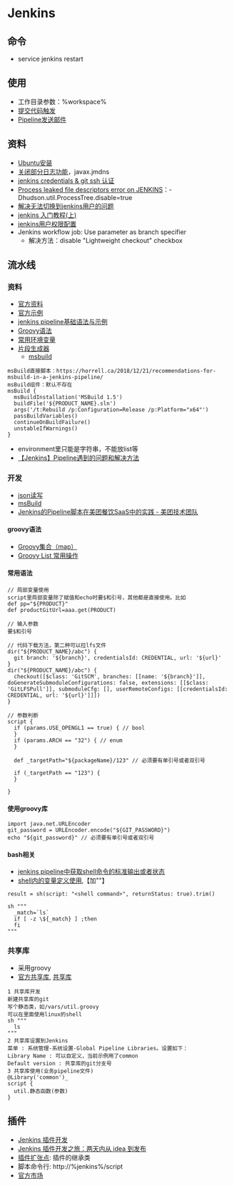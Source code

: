# Jenkins
## 命令
* service jenkins restart

## 使用
* 工作目录参数：%workspace%
* [提交代码触发](https://medium.com/@xfstart07/devops-gitlab-%E6%8F%90%E4%BA%A4%E4%BB%A3%E7%A0%81%E8%A7%A6%E5%8F%91-jenkins-%E9%83%A8%E7%BD%B2-43601d7baf34)
* [Pipeline发送邮件](https://blog.csdn.net/u011541946/article/details/84034272)

## 资料
* [Ubuntu安装](http://blog.csdn.net/fenglailea/article/details/25919367)
* [关闭部分日志功能](http://blog.csdn.net/qq_33588470/article/details/54647496)，javax.jmdns
* [jenkins credentials & git ssh 认证](http://blog.csdn.net/gw569453350game/article/details/51911179)
* [Process leaked file descriptors error on JENKINS](http://stackoverflow.com/questions/17024441/process-leaked-file-descriptors-error-on-jenkins)：-Dhudson.util.ProcessTree.disable=true
* [解决无法切换到jenkins用户的问题](http://blog.csdn.net/csfreebird/article/details/27968019)
* [jenkins 入门教程(上)](http://www.cnblogs.com/yjmyzz/p/jenkins-tutorial-part-1.html)
* [jenkins用户权限配置](https://www.jianshu.com/p/fca6c3ecde5d)
* Jenkins workflow job: Use parameter as branch specifier
  * 解决方法：disable "Lightweight checkout" checkbox

## 流水线
### 资料
* [官方资料](https://www.jenkins.io/zh/doc/book/pipeline/)
* [官方示例](https://www.jenkins.io/doc/pipeline/examples/)
* [jenkins pipeline基础语法与示例](https://www.jianshu.com/p/f1167e8850cd)
* [Groovy语法](https://www.w3cschool.cn/groovy/)
* [常用环境变量](https://blog.csdn.net/qq_41030861/article/details/105171222)
* [片段生成器](http://%domain%/job/%jobName%/pipeline-syntax/)
  * [msbuild](https://jenkinsci.github.io/job-dsl-plugin/#method/javaposse.jobdsl.dsl.helpers.step.StepContext.msBuild)
```
msBuild直接脚本：https://horrell.ca/2018/12/21/recommendations-for-msbuild-in-a-jenkins-pipeline/
msBuild组件：默认不存在
msBuild {
  msBuildInstallation('MSBuild 1.5')
  buildFile('${PRODUCT_NAME}.sln')
  args('/t:Rebuild /p:Configuration=Release /p:Platform="x64"')
  passBuildVariables()
  continueOnBuildFailure()
  unstableIfWarnings()
}
```
* environment里只能是字符串，不能放list等
* [【Jenkins】Pipeline遇到的问题和解决方法](https://blog.csdn.net/DynastyRumble/article/details/105678447)

### 开发
* [json读写](https://blog.csdn.net/u011541946/article/details/83833289)
* [msBuild](https://jenkinsci.github.io/job-dsl-plugin/#method/javaposse.jobdsl.dsl.helpers.step.StepContext.msBuild)
* [Jenkins的Pipeline脚本在美团餐饮SaaS中的实践 - 美团技术团队](https://tech.meituan.com/2018/08/02/erp-cd-jenkins-pipeline.html)

#### groovy语法
* [Groovy集合（map）](https://blog.csdn.net/dora_310/article/details/52877750)
* [Groovy List 常用操作](https://blog.csdn.net/coderinchina/article/details/92081323)

#### 常用语法
```
// 局部变量使用
script里局部变量除了赋值和echo时要$和引号，其他都是直接使用。比如
def pp="${PRODUCT}"
def productGitUrl=aaa.get(PRODUCT)

// 输入参数
要$和引号

// 代码下载方法，第二种可以拉lfs文件
dir("${PRODUCT_NAME}/abc") {
  git branch: '${branch}', credentialsId: CREDENTIAL, url: '${url}'
}
dir("${PRODUCT_NAME}/abc") {
  checkout([$class: 'GitSCM', branches: [[name: '${branch}']], doGenerateSubmoduleConfigurations: false, extensions: [[$class: 'GitLFSPull']], submoduleCfg: [], userRemoteConfigs: [[credentialsId: CREDENTIAL, url: '${url}']]])
}

// 参数判断
script {
  if (params.USE_OPENGL1 == true) { // bool
  }
  if (params.ARCH == "32") { // enum
  }

  def _targetPath="${packageName}/123" // 必须要有单引号或者双引号

  if (_targetPath == "123") {
  }

}
```

#### 使用groovy库
```
import java.net.URLEncoder
git_password = URLEncoder.encode("${GIT_PASSWORD}")
echo "${git_password}" // 必须要有单引号或者双引号
```
#### bash相关
* [jenkins pipeline中获取shell命令的标准输出或者状态](https://blog.csdn.net/liurizhou/article/details/86670092)
* [shell内的变量定义使用](https://stackoverflow.com/questions/34013854/jenkins-workflow-environment-variables-causing-a-failure/44296015),【加"\"】
```
result = sh(script: "<shell command>", returnStatus: true).trim()

sh """
  _match=`ls`
  if [ -z \${_match} ] ;then
  fi
"""
```

### 共享库
* 采用groovy
* [官方共享库](https://www.jenkins.io/zh/doc/book/pipeline/shared-libraries/), [共享库](https://www.qikqiak.com/post/jenkins-shared-library-demo/)

```
1 共享库开发
新建共享库的git
写个静态类，如/vars/util.groovy
可以在里面使用linux的shell
sh """
  ls
"""
2 共享库设置到Jenkins
菜单 : 系统管理-系统设置-Global Pipeline Libraries。设置如下：
Library Name : 可以自定义，当前示例用了common
Default version : 共享库的git分支号
3 共享库使用(业务pipeline文件)
@Library('common')_
script {
  util.静态函数(参数)
}
```

## 插件
* [Jenkins 插件开发](https://www.chenshaowen.com/blog/how-to-develop-the-plugin-of-jenkins.html)
* [Jenkins 插件开发之旅：两天内从 idea 到发布](https://cloud.tencent.com/developer/article/1426418)
* [插件扩张点](https://www.jenkins.io/doc/developer/extensions/): 插件的继承类
* 脚本命令行: http://%jenkins%/script
* [官方市场](https://plugins.jenkins.io/)
